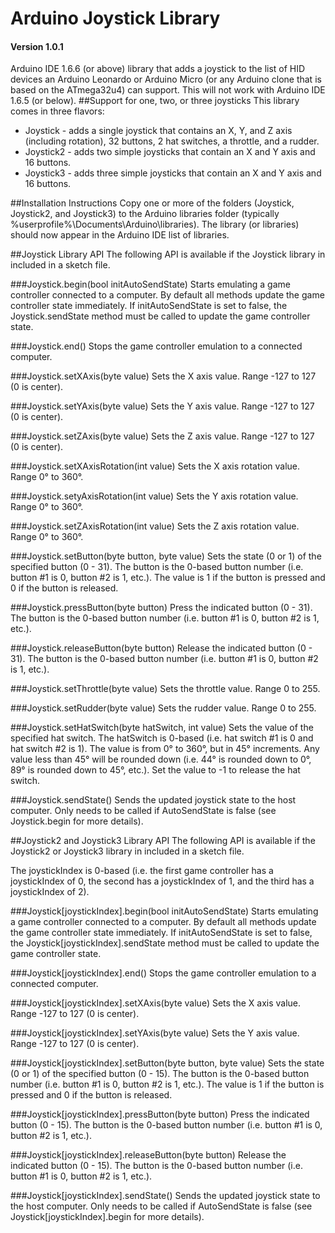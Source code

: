 # Arduino Joystick Library
#### Version 1.0.1

Arduino IDE 1.6.6 (or above) library that adds a joystick to the list of HID devices an Arduino Leonardo or Arduino Micro (or any Arduino clone that is based on the ATmega32u4) can support. This will not work with Arduino IDE 1.6.5 (or below).
##Support for one, two, or three joysticks
This library comes in three flavors:
- Joystick - adds a single joystick that contains an X, Y, and Z axis (including rotation), 32 buttons, 2 hat switches, a throttle, and a rudder.
- Joystick2 - adds two simple joysticks that contain an X and Y axis and 16 buttons.
- Joystick3 - adds three simple joysticks that contain an X and Y axis and 16 buttons.

##Installation Instructions
Copy one or more of the folders (Joystick, Joystick2, and Joystick3) to the Arduino libraries folder (typically %userprofile%\Documents\Arduino\libraries). The library (or libraries) should now appear in the Arduino IDE list of libraries.

##Joystick Library API
The following API is available if the Joystick library in included in a sketch file.

###Joystick.begin(bool initAutoSendState)
Starts emulating a game controller connected to a computer. By default all methods update the game controller state immediately. If initAutoSendState is set to false, the Joystick.sendState method must be called to update the game controller state.

###Joystick.end()
Stops the game controller emulation to a connected computer.

###Joystick.setXAxis(byte value)
Sets the X axis value. Range -127 to 127 (0 is center).

###Joystick.setYAxis(byte value)
Sets the Y axis value. Range -127 to 127 (0 is center).

###Joystick.setZAxis(byte value)
Sets the Z axis value. Range -127 to 127 (0 is center).

###Joystick.setXAxisRotation(int value)
Sets the X axis rotation value. Range 0° to 360°.

###Joystick.setyAxisRotation(int value)
Sets the Y axis rotation value. Range 0° to 360°.

###Joystick.setZAxisRotation(int value)
Sets the Z axis rotation value. Range 0° to 360°.

###Joystick.setButton(byte button, byte value)
Sets the state (0 or 1) of the specified button (0 - 31). The button is the 0-based button number (i.e. button #1 is 0, button #2 is 1, etc.). The value is 1 if the button is pressed and 0 if the button is released.

###Joystick.pressButton(byte button)
Press the indicated button (0 - 31). The button is the 0-based button number (i.e. button #1 is 0, button #2 is 1, etc.).

###Joystick.releaseButton(byte button)
Release the indicated button (0 - 31). The button is the 0-based button number (i.e. button #1 is 0, button #2 is 1, etc.).

###Joystick.setThrottle(byte value)
Sets the throttle value. Range 0 to 255.

###Joystick.setRudder(byte value)
Sets the rudder value. Range 0 to 255.

###Joystick.setHatSwitch(byte hatSwitch, int value)
Sets the value of the specified hat switch. The hatSwitch is 0-based (i.e. hat switch #1 is 0 and hat switch #2 is 1). The value is from 0° to 360°, but in 45° increments. Any value less than 45° will be rounded down (i.e. 44° is rounded down to 0°, 89° is rounded down to 45°, etc.). Set the value to -1 to release the hat switch.

###Joystick.sendState()
Sends the updated joystick state to the host computer. Only needs to be called if AutoSendState is false (see Joystick.begin for more details).

##Joystick2 and Joystick3 Library API
The following API is available if the Joystick2 or Joystick3 library in included in a sketch file.

The joystickIndex is 0-based (i.e. the first game controller has a joystickIndex of 0, the second has a joystickIndex of 1, and the third has a joystickIndex of 2).

###Joystick[joystickIndex].begin(bool initAutoSendState)
Starts emulating a game controller connected to a computer. By default all methods update the game controller state immediately. If initAutoSendState is set to false, the Joystick[joystickIndex].sendState method must be called to update the game controller state.

###Joystick[joystickIndex].end()
Stops the game controller emulation to a connected computer.

###Joystick[joystickIndex].setXAxis(byte value)
Sets the X axis value. Range -127 to 127 (0 is center).

###Joystick[joystickIndex].setYAxis(byte value)
Sets the Y axis value. Range -127 to 127 (0 is center).

###Joystick[joystickIndex].setButton(byte button, byte value)
Sets the state (0 or 1) of the specified button (0 - 15). The button is the 0-based button number (i.e. button #1 is 0, button #2 is 1, etc.). The value is 1 if the button is pressed and 0 if the button is released.

###Joystick[joystickIndex].pressButton(byte button)
Press the indicated button (0 - 15). The button is the 0-based button number (i.e. button #1 is 0, button #2 is 1, etc.).

###Joystick[joystickIndex].releaseButton(byte button)
Release the indicated button (0 - 15). The button is the 0-based button number (i.e. button #1 is 0, button #2 is 1, etc.).

###Joystick[joystickIndex].sendState()
Sends the updated joystick state to the host computer. Only needs to be called if AutoSendState is false (see Joystick[joystickIndex].begin for more details).
